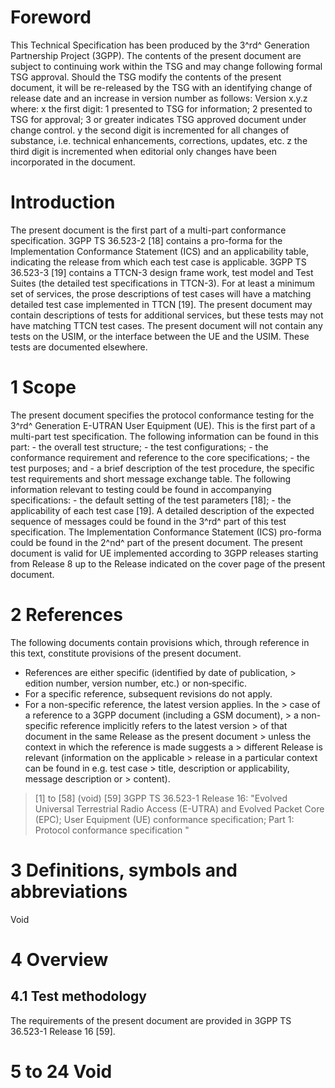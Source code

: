 # Foreword
This Technical Specification has been produced by the 3^rd^ Generation
Partnership Project (3GPP).
The contents of the present document are subject to continuing work within the
TSG and may change following formal TSG approval. Should the TSG modify the
contents of the present document, it will be re-released by the TSG with an
identifying change of release date and an increase in version number as
follows:
Version x.y.z
where:
x the first digit:
1 presented to TSG for information;
2 presented to TSG for approval;
3 or greater indicates TSG approved document under change control.
y the second digit is incremented for all changes of substance, i.e. technical
enhancements, corrections, updates, etc.
z the third digit is incremented when editorial only changes have been
incorporated in the document.
# Introduction
The present document is the first part of a multi-part conformance
specification. 3GPP TS 36.523-2 [18] contains a pro-forma for the
Implementation Conformance Statement (ICS) and an applicability table,
indicating the release from which each test case is applicable. 3GPP TS
36.523-3 [19] contains a TTCN-3 design frame work, test model and Test Suites
(the detailed test specifications in TTCN-3).
For at least a minimum set of services, the prose descriptions of test cases
will have a matching detailed test case implemented in TTCN [19].
The present document may contain descriptions of tests for additional
services, but these tests may not have matching TTCN test cases.
The present document will not contain any tests on the USIM, or the interface
between the UE and the USIM. These tests are documented elsewhere.
# 1 Scope
The present document specifies the protocol conformance testing for the 3^rd^
Generation E-UTRAN User Equipment (UE).
This is the first part of a multi-part test specification. The following
information can be found in this part:
\- the overall test structure;
\- the test configurations;
\- the conformance requirement and reference to the core specifications;
\- the test purposes; and
\- a brief description of the test procedure, the specific test requirements
and short message exchange table.
The following information relevant to testing could be found in accompanying
specifications:
\- the default setting of the test parameters [18];
\- the applicability of each test case [19].
A detailed description of the expected sequence of messages could be found in
the 3^rd^ part of this test specification.
The Implementation Conformance Statement (ICS) pro-forma could be found in the
2^nd^ part of the present document.
The present document is valid for UE implemented according to 3GPP releases
starting from Release 8 up to the Release indicated on the cover page of the
present document.
# 2 References
The following documents contain provisions which, through reference in this
text, constitute provisions of the present document.
  * References are either specific (identified by date of publication, > edition number, version number, etc.) or non‑specific.
  * For a specific reference, subsequent revisions do not apply.
  * For a non-specific reference, the latest version applies. In the > case of a reference to a 3GPP document (including a GSM document), > a non-specific reference implicitly refers to the latest version > of that document in the same Release as the present document > unless the context in which the reference is made suggests a > different Release is relevant (information on the applicable > release in a particular context can be found in e.g. test case > title, description or applicability, message description or > content).
> [1] to [58] (void)
[59] 3GPP TS 36.523-1 Release 16: \"Evolved Universal Terrestrial Radio Access
(E-UTRA) and Evolved Packet Core (EPC); User Equipment (UE) conformance
specification; Part 1: Protocol conformance specification \"
# 3 Definitions, symbols and abbreviations
Void
# 4 Overview
## 4.1 Test methodology
The requirements of the present document are provided in 3GPP TS 36.523-1
Release 16 [59].
# 5 to 24 Void
#